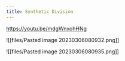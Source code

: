 ```yaml
---
title: Synthetic Division
---
```

https://youtu.be/mdgWnxohHNg

![[files/Pasted image 20230306080932.png]]

![[files/Pasted image 20230306080935.png]]
